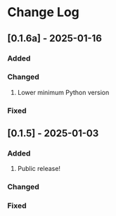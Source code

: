# Change Log


## [0.1.6a] - 2025-01-16

### Added

### Changed
1. Lower minimum Python version

### Fixed


## [0.1.5] - 2025-01-03

### Added
1. Public release!

### Changed

### Fixed